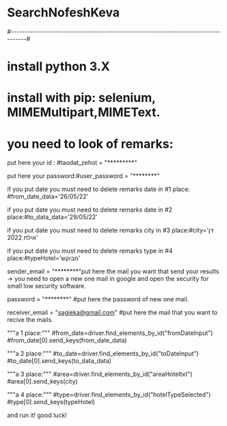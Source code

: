# SearchNofeshKeva
#-----------------------------------------------------------------------------------#


# install python 3.X 
# install with pip: selenium, MIMEMultipart,MIMEText.


# you need to look of remarks:

put here your id : #taodat_zehot = "*********"

put here your password:#user_password = "********"

if you put date you must need to delete remarks date in #1 place: #from_date_data='26/05/22'

if you put date you must need to delete remarks date in #2 place:#to_data_data='29/05/22'

if you put date you must need to delete remarks city in #3 place:#city='דן אילת 2022'

if you put date you must need to delete remarks type in #4 place:#typeHotel='מבוקש'

sender_email = "********"put here the mail you want that send your results -> you need to open a new one mail in google and open the security for small low security software.

password = "********" #put here the password of new one mail.

receiver_email = "sagieka@gmail.com" #put here the mail that you want to recive the mails.

"""a 1 place:"""
#from_date=driver.find_elements_by_id("fromDateInput")   
#from_date[0].send_keys(from_date_data)

"""a 2 place:"""
#to_date=driver.find_elements_by_id("toDateInput")
#to_date[0].send_keys(to_data_data)

"""a 3 place:"""
#area=driver.find_elements_by_id("areaHoteltxt")
#area[0].send_keys(city)

"""a 4 place:"""
#type=driver.find_elements_by_id("hotelTypeSelected")
#type[0].send_keys(typeHotel)

and run it! good luck!
